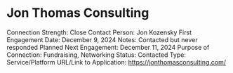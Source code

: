# Jon Thomas Consulting

Connection Strength: Close
Contact Person: Jon Kozensky
First Engagement Date: December 9, 2024
Notes: Contacted but never responded
Planned Next Engagement: December 11, 2024
Purpose of Connection: Fundraising, Networking
Status: Contacted
Type: Service/Platform
URL/Link to Application: https://jonthomasconsulting.com/